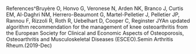 References^Bruyère O, Honvo G, Veronese N, Arden NK, Branco J, Curtis EM, Al-Daghri NM, Herrero-Beaumont G, Martel-Pelletier J, Pelletier JP, Rannou F, Rizzoli R, Roth R, Uebelhart D, Cooper C, Reginster JYAn updated algorithm recommendation for the management of knee osteoarthritis from the European Society for Clinical and Economic Aspects of Osteoporosis, Osteoarthritis and Musculoskeletal Diseases (ESCEO).Semin Arthritis Rheum.(2019-Dec)